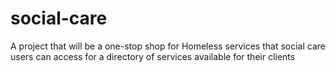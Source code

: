 # social-care
A project that will be a one-stop shop for Homeless services that social care users can access for a directory of services available for their clients
